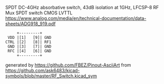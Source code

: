 SPDT DC-4GHz absorbative switch, 43dB isolation at 1GHz, LFCSP-8
RF Mux SPDT switch CMOS LVTTL
https://www.analog.com/media/en/technical-documentation/data-sheets/ADG918_919.pdf


	     +---------+
	 VDD |[1]   [9]| GND
	CTRL |[2]   [8]| RF1
	 GND |[3]   [7]| GND
	 RFC |[4]   [6]| GND
	     +---------+


generated by https://github.com/FBEZ/Pinout-AsciiArt from https://github.com/ask6483/kicad-symbols/blob/master/RF_Switch.kicad_sym